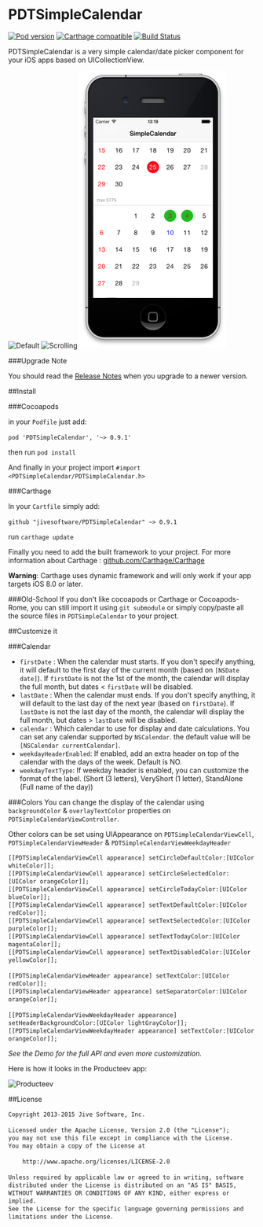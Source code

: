 PDTSimpleCalendar
=================

[![Pod version](https://img.shields.io/cocoapods/v/PDTSimpleCalendar.svg?style=flat)](http://cocoadocs.org/docsets/PDTSimpleCalendar)
[![Carthage compatible](https://img.shields.io/badge/Carthage-compatible-4BC51D.svg?style=flat)](https://github.com/Carthage/Carthage)
[![Build Status](https://img.shields.io/travis/jivesoftware/PDTSimpleCalendar.svg?style=flat)](https://travis-ci.org/jivesoftware/PDTSimpleCalendar)

PDTSimpleCalendar is a very simple calendar/date picker component for your iOS apps based on UICollectionView.

![Default](https://github.com/jivesoftware/PDTSimpleCalendar/raw/master/Documentation/default.png)
![Scrolling](https://github.com/jivesoftware/PDTSimpleCalendar/raw/master/Documentation/scrolling.png)
![Hebrew](https://github.com/jivesoftware/PDTSimpleCalendar/raw/master/Documentation/hebrew.png)

###Upgrade Note

You should read the [Release Notes](https://github.com/jivesoftware/PDTSimpleCalendar/blob/master/RELEASENOTES.md) when you upgrade to a newer version.

##Install

###Cocoapods

in your `Podfile` just add:

`pod 'PDTSimpleCalendar', '~> 0.9.1'`

then run `pod install`

And finally in your project import `#import <PDTSimpleCalendar/PDTSimpleCalendar.h>`

###Carthage

In your `Cartfile` simply add:

`github "jivesoftware/PDTSimpleCalendar" ~> 0.9.1`

run `carthage update`

Finally you need to add the built framework to your project. For more information about Carthage : [github.com/Carthage/Carthage](https://github.com/Carthage/Carthage)

**Warning**: Carthage uses dynamic framework and will only work if your app targets iOS 8.0 or later.

###Old-School
If you don't like cocoapods or Carthage or Cocoapods-Rome, you can still import it using `git submodule` or simply copy/paste all the source files in `PDTSimpleCalendar` to your project.


##Customize it

###Calendar
* `firstDate` : When the calendar must starts. If you don't specify anything, it will default to the first day of the current month (based on `[NSDate date]`). If `firstDate` is not the 1st of the month, the calendar will display the full month, but dates < `firstDate` will be disabled.
* `lastDate` : When the calendar must ends. If you don't specify anything, it will default to the last day of the next year (based on `firstDate`). If `lastDate` is not the last day of the month, the calendar will display the full month, but dates > `lastDate` will be disabled.
* `calendar` : Which calendar to use for display and date calculations. You can set any calendar supported by `NSCalendar`. the default value will be `[NSCalendar currentCalendar]`.
* `weekdayHeaderEnabled`: If enabled, add an extra header on top of the calendar with the days of the week. Default is NO.
* `weekdayTextType`: If weekday header is enabled,  you can customize the format of the label. (Short (3 letters), VeryShort (1 letter), StandAlone (Full name of the day))


###Colors
You can change the display of the calendar using `backgroundColor` & `overlayTextColor` properties on `PDTSimpleCalendarViewController`.

Other colors can be set using UIAppearance on `PDTSimpleCalendarViewCell`, `PDTSimpleCalendarViewHeader` & `PDTSimpleCalendarViewWeekdayHeader`

    [[PDTSimpleCalendarViewCell appearance] setCircleDefaultColor:[UIColor whiteColor]];
    [[PDTSimpleCalendarViewCell appearance] setCircleSelectedColor:[UIColor orangeColor]];
    [[PDTSimpleCalendarViewCell appearance] setCircleTodayColor:[UIColor blueColor]];
    [[PDTSimpleCalendarViewCell appearance] setTextDefaultColor:[UIColor redColor]];
    [[PDTSimpleCalendarViewCell appearance] setTextSelectedColor:[UIColor purpleColor]];
    [[PDTSimpleCalendarViewCell appearance] setTextTodayColor:[UIColor magentaColor]];
    [[PDTSimpleCalendarViewCell appearance] setTextDisabledColor:[UIColor yellowColor]];

    [[PDTSimpleCalendarViewHeader appearance] setTextColor:[UIColor redColor]];
    [[PDTSimpleCalendarViewHeader appearance] setSeparatorColor:[UIColor orangeColor]];
    
    [[PDTSimpleCalendarViewWeekdayHeader appearance] setHeaderBackgroundColor:[UIColor lightGrayColor]];
    [[PDTSimpleCalendarViewWeekdayHeader appearance] setTextColor:[UIColor orangeColor]];
    
*See the Demo for the full API and even more customization.*

Here is how it looks in the Producteev app:

![Producteev](https://github.com/jivesoftware/PDTSimpleCalendar/raw/master/Documentation/producteev.png)


##License

```
Copyright 2013-2015 Jive Software, Inc.

Licensed under the Apache License, Version 2.0 (the "License");
you may not use this file except in compliance with the License.
You may obtain a copy of the License at

    http://www.apache.org/licenses/LICENSE-2.0

Unless required by applicable law or agreed to in writing, software
distributed under the License is distributed on an "AS IS" BASIS,
WITHOUT WARRANTIES OR CONDITIONS OF ANY KIND, either express or implied.
See the License for the specific language governing permissions and
limitations under the License.
```

